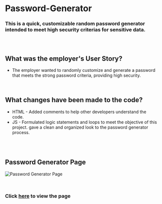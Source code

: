 # Password-Generator
### This is a quick, customizable random password generator intended to meet high security criterias for sensitive data.
<br/>

#

## **What was the employer's User Story?**
* The employer wanted to randomly customize and generate a password that meets the strong password criteria, providing high security.
<br/>

## **What changes have been made to the code?**
* HTML - Added comments to help other developers understand the code.
* JS - Formulated logic statements and loops to meet the objective of this project. gave a clean and organized look to the password generator process.
<br/>

<br/>

## **Password Generator Page**
![Password Generator Page](./assets/images/CapturePage.png)

<br/>

### Click [here](https://nevan-dsouza.github.io/Password-Generator/) to view the page
<br/>
